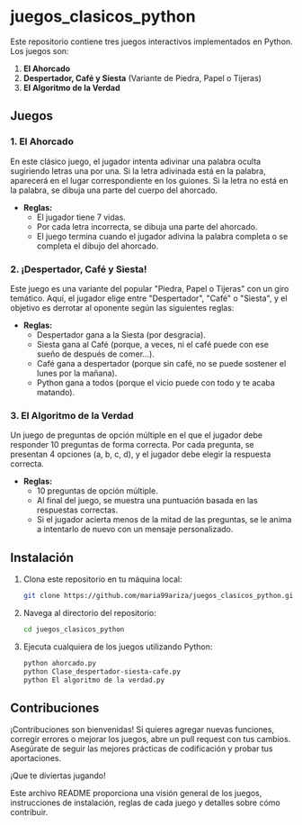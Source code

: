 # juegos_clasicos_python

Este repositorio contiene tres juegos interactivos implementados en Python. Los juegos son:

1. **El Ahorcado**
2. **Despertador, Café y Siesta** (Variante de Piedra, Papel o Tijeras)
3. **El Algoritmo de la Verdad**

## Juegos

### 1. El Ahorcado
En este clásico juego, el jugador intenta adivinar una palabra oculta sugiriendo letras una por una. Si la letra adivinada está en la palabra, aparecerá en el lugar correspondiente en los guiones. Si la letra no está en la palabra, se dibuja una parte del cuerpo del ahorcado.

- **Reglas:**
  - El jugador tiene 7 vidas.
  - Por cada letra incorrecta, se dibuja una parte del ahorcado.
  - El juego termina cuando el jugador adivina la palabra completa o se completa el dibujo del ahorcado.

### 2. ¡Despertador, Café y Siesta!
Este juego es una variante del popular "Piedra, Papel o Tijeras" con un giro temático. Aquí, el jugador elige entre "Despertador", "Café" o "Siesta", y el objetivo es derrotar al oponente según las siguientes reglas:

- **Reglas:**
  - Despertador gana a la Siesta (por desgracia).
  - Siesta gana al Café (porque, a veces, ni el café puede con ese sueño de después de comer...).
  - Café gana a despertador (porque sin café, no se puede sostener el lunes por la mañana).
  - Python gana a todos (porque el vicio puede con todo y te acaba matando).

### 3. El Algoritmo de la Verdad
Un juego de preguntas de opción múltiple en el que el jugador debe responder 10 preguntas de forma correcta. Por cada pregunta, se presentan 4 opciones (a, b, c, d), y el jugador debe elegir la respuesta correcta.

- **Reglas:**
  - 10 preguntas de opción múltiple.
  - Al final del juego, se muestra una puntuación basada en las respuestas correctas.
  - Si el jugador acierta menos de la mitad de las preguntas, se le anima a intentarlo de nuevo con un mensaje personalizado.

## Instalación

1. Clona este repositorio en tu máquina local:
   ```bash
   git clone https://github.com/maria99ariza/juegos_clasicos_python.git

2. Navega al directorio del repositorio:
   ```bash
   cd juegos_clasicos_python

3. Ejecuta cualquiera de los juegos utilizando Python:
   ```bash
   python ahorcado.py
   python Clase_despertador-siesta-cafe.py
   python El algoritmo de la verdad.py

## Contribuciones
¡Contribuciones son bienvenidas! Si quieres agregar nuevas funciones, corregir errores o mejorar los juegos, abre un pull request con tus cambios. Asegúrate de seguir las mejores prácticas de codificación y probar tus aportaciones.

¡Que te diviertas jugando!


Este archivo README proporciona una visión general de los juegos, instrucciones de instalación, reglas de cada juego y detalles sobre cómo contribuir.


